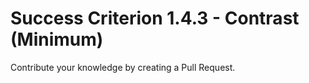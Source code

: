 # Success Criterion 1.4.3 - Contrast (Minimum)

Contribute your knowledge by creating a Pull Request.
